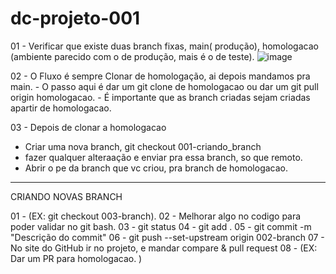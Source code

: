 # dc-projeto-001

01 - Verificar que existe duas branch fixas, main( produção), homologacao (ambiente parecido com o de produção, mais é o de teste).
![image](https://github.com/EricFranca96/dc-projeto-001/assets/72056638/a7b14f95-dc59-4e6a-87b4-d11fe9ccc6ac)

02 - O Fluxo é sempre Clonar de homologação, ai depois mandamos pra main.
    - O passo aqui é dar um git clone de homologacao ou dar um git pull origin homologacao.
    - É importante que as branch criadas sejam criadas apartir de homologacao.

03 - Depois de clonar a homologacao 
   - Criar uma nova branch, git checkout 001-criando_branch
   - fazer qualquer alteraação e enviar pra essa branch, so que remoto.
   - Abrir o pe da branch que vc criou, pra branch de homologacao. 


------------------------------------------------------------------------------------

CRIANDO NOVAS BRANCH 

01 - (EX: git checkout 003-branch).
02 - Melhorar algo no codigo para poder validar no git bash.
03 - git status
04 - git add .
05 - git commit -m "Descrição do commit"
06 - git push --set-upstream origin 002-branch
07 - No site do GitHub ir no projeto, e mandar compare & pull request
08 - (EX: Dar um PR para homologacao. )